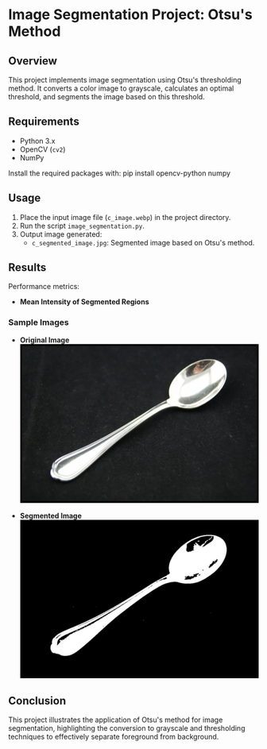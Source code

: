 # Image Segmentation Project: Otsu's Method

## Overview

This project implements image segmentation using Otsu's thresholding method. It converts a color image to grayscale, calculates an optimal threshold, and segments the image based on this threshold.

## Requirements

- Python 3.x
- OpenCV (`cv2`)
- NumPy

Install the required packages with: pip install opencv-python numpy

## Usage

1. Place the input image file (`c_image.webp`) in the project directory.
2. Run the script `image_segmentation.py`.
3. Output image generated:
   - `c_segmented_image.jpg`: Segmented image based on Otsu's method.

## Results

Performance metrics:
- **Mean Intensity of Segmented Regions**

### Sample Images

- **Original Image**
  ![Original Image](c_image.webp)

- **Segmented Image**
  ![Segmented Image](c_segmented_image.jpg)

## Conclusion

This project illustrates the application of Otsu's method for image segmentation, highlighting the conversion to grayscale and thresholding techniques to effectively separate foreground from background.


